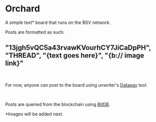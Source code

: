 # Orchard

A simple text* board that runs on the BSV network.

Posts are formatted as such:

## "13jgh5vQC5a43rvawKVourhCY7JiCaDpPH", "THREAD", "{text goes here}", "{b:// image link}"
<br />

For now, anyone can post to the board using unwriter's <a href="https://unwriter.github.io/datapay/example/composer">Datapay</a>
 tool.
 
<br />

 Posts are queried from the blockchain using <a href="https://genesis.bitdb.network/q/1FnauZ9aUH2Bex6JzdcV4eNX7oLSSEbxtN/ewogICJ2IjogMywKICAicSI6IHsKICAgICJmaW5kIjogewogICAgICAib3V0LnMxIiA6ICIxM2pnaDV2UUM1YTQzcnZhd0tWb3VyaENZN0ppQ2FEcFBIIiwKICAgICAgIm91dC5zMiI6ICJUSFJFQUQiCiAgICB9LAogICAgImxpbWl0IjogMTAKICB9Cn0=">BitDB</a>. 

 *Images will be added next.


